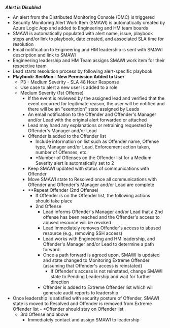 ***Alert is Disabled***
- An alert from the Distributed Monitoring Console (DMC) is triggered
- Security Monitoring Alert Work Item (SMAWI) is automatically created by Azure Logic App and added to Engineering and HM team boards
- SMAWI is automatically populated with alert name, issue, playbook steps and/or link to playbook, date created, and associated SLA time for resolution
- Email notification to Engineering and HM leadership is sent with SMAWI description and link to SMAWI 
- Engineering leadership and HM Team assigns SMAWI work item for their respective team
- Lead starts resolution process by following alert-specific playbook
- **Playbook: SecMon - New Permission Added to User**
  - P3 - Medium Severity - SLA 48 Hour Response
  - Use case to alert a new user is added to a role
  - Medium Severity (1st Offense)
    - If the event is reviewed by the assigned lead and verified that the event occurred for legitimate reason, the user will be notified and there will be an &quot;exemption&quot; state assigned by Leads
    - An email notification to the Offender and Offender&#39;s Manager and/or Lead with the original alert forwarded or attached
    - Lead may hand any explanations or retraining requested by Offender&#39;s Manager and/or Lead 
    - Offender is added to the Offender list
      - Include information on list such as Offender name, Offense type, Manager and/or Lead, Enforcement action taken, number of Offenses, etc.
      - \*Number of Offenses on the Offender list for a Medium Severity alert is automatically set to 2
    - Keep SMAWI updated with status of communications with Offender
    - Move SMAWI state to Resolved once all communications with Offender and Offender&#39;s Manager and/or Lead are complete
    - \*\*Repeat Offender (2nd Offense)
      - If Offender is on the Offender list, the following actions should take place
      - 2nd Offense
        - Lead informs Offender&#39;s Manager and/or Lead that a 2nd offense has been reached and the Offender&#39;s access to abused resource will be revoked
        - Lead immediately removes Offender&#39;s access to abused resource (e.g., removing SSH access)
        - Lead works with Engineering and HM leadership, and Offender&#39;s Manager and/or Lead to determine a path forward
        - Once a path forward is agreed upon, SMAWI is updated and state changed to Monitoring Extreme Offender (assuming that Offender&#39;s access is reinstated)
          - If Offender&#39;s access is not reinstated, change SMAWI state to Pending Leadership and wait for further direction
        - Offender is added to Extreme Offender list which will generate audit reports to leadership
 - Once leadership is satisfied with security posture of Offender, SMAWI state is moved to Resolved and Offender is removed from Extreme Offender list
          - \*Offender should stay on Offender list
      - 3rd Offense and above
        - Immediately contact and assign SMAWI to leadership